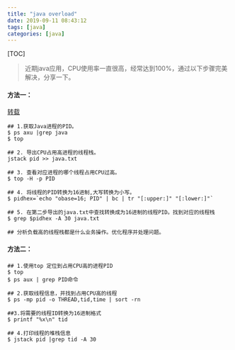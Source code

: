 ```yaml
---
title: "java overload"
date: 2019-09-11 08:43:12
tags: [java]
categories: [java]
---
```


[TOC]

> 近期java应用，CPU使用率一直很高，经常达到100%，通过以下步骤完美解决，分享一下。

#### 方法一：

[转载](http://www.linuxhot.com/java-cpu-used-high.html)

```
## 1.获取Java进程的PID。  
$ ps axu |grep java   
$ top

## 2. 导出CPU占用高进程的线程栈。
jstack pid >> java.txt 

## 3. 查看对应进程的哪个线程占用CPU过高。
$ top -H -p PID

## 4. 将线程的PID转换为16进制,大写转换为小写。
$ pidhex=`echo "obase=16; PID" | bc | tr "[:upper:]" "[:lower:]"`

## 5. 在第二步导出的java.txt中查找转换成为16进制的线程PID。找到对应的线程栈
$ grep $pidhex -A 30 java.txt

## 分析负载高的线程栈都是什么业务操作。优化程序并处理问题。
```

#### 方法二：

```
## 1.使用top 定位到占用CPU高的进程PID
$ top 
$ ps aux | grep PID命令

## 2.获取线程信息，并找到占用CPU高的线程
$ ps -mp pid -o THREAD,tid,time | sort -rn

##3.将需要的线程ID转换为16进制格式
$ printf "%x\n" tid

## 4.打印线程的堆栈信息
$ jstack pid |grep tid -A 30
```



